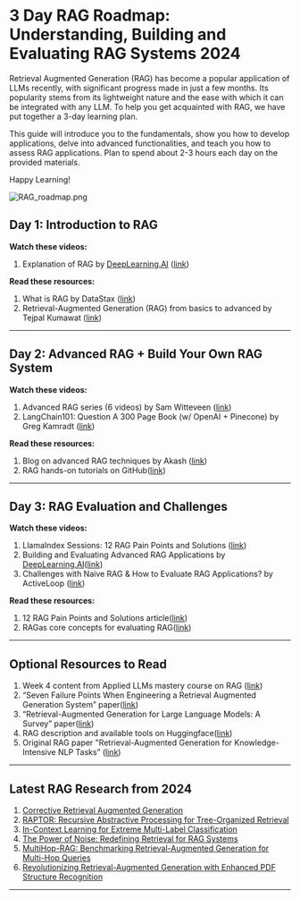 # 3 Day RAG Roadmap: Understanding, Building and Evaluating RAG Systems 2024

Retrieval Augmented Generation (RAG) has become a popular application of LLMs recently, with significant progress made in just a few months. Its popularity stems from its lightweight nature and the ease with which it can be integrated with any LLM. To help you get acquainted with RAG, we have put together a 3-day learning plan.

This guide will introduce you to the fundamentals, show you how to develop applications, delve into advanced functionalities, and teach you how to assess RAG applications. Plan to spend about 2-3 hours each day on the provided materials.

Happy Learning!

![RAG_roadmap.png](https://github.com/aishwaryanr/awesome-generative-ai-guide/blob/main/resources/img/RAG_roadmap.png)

## Day 1: Introduction to RAG

**Watch these videos:**

1. Explanation of RAG by [DeepLearning.AI](http://DeepLearning.AI) ([link](<https://learn.deeplearning.ai/courses/building-applications-vector-databases/lesson/3/retrieval-augmented-generation-(rag)>))

**Read these resources:**

1. What is RAG by DataStax ([link](https://www.datastax.com/guides/what-is-retrieval-augmented-generation))
2. Retrieval-Augmented Generation (RAG) from basics to advanced by Tejpal Kumawat ([link](https://medium.com/@tejpal.abhyuday))

---

## Day 2: Advanced RAG + Build Your Own RAG System

**Watch these videos:**

1. Advanced RAG series (6 videos) by Sam Witteveen ([link](https://www.youtube.com/watch?v=f4LeWlt3T8Y&t=125s))
2. LangChain101: Question A 300 Page Book (w/ OpenAI + Pinecone) by Greg Kamradt ([link](https://www.youtube.com/watch?v=h0DHDp1FbmQ))

**Read these resources:**

1. Blog on advanced RAG techniques by Akash ([link](https://akash-mathur.medium.com/advanced-rag-optimizing-retrieval-with-additional-context-metadata-using-llamaindex-aeaa32d7aa2f))
2. RAG hands-on tutorials on GitHub([link](https://github.com/gkamradt/langchain-tutorials/blob/main/data_generation/Ask%20A%20Book%20Questions.ipynb))

---

## Day 3: RAG Evaluation and Challenges

**Watch these videos:**

1. LlamaIndex Sessions: 12 RAG Pain Points and Solutions ([link](https://www.youtube.com/watch?v=EBpT_cscTis))
2. Building and Evaluating Advanced RAG Applications by [DeepLearning.AI](http://DeepLearning.AI)([link](https://www.deeplearning.ai/short-courses/building-evaluating-advanced-rag/))
3. Challenges with Naive RAG & How to Evaluate RAG Applications? by ActiveLoop ([link](https://www.youtube.com/watch?v=CgQdg0SRuC0))

**Read these resources:**

1. 12 RAG Pain Points and Solutions article([link](https://towardsdatascience.com/12-rag-pain-points-and-proposed-solutions-43709939a28c))
2. RAGas core concepts for evaluating RAG([link](https://docs.ragas.io/en/stable/concepts/index.html))

---

## Optional Resources to Read

1. Week 4 content from Applied LLMs mastery course on RAG ([link](https://github.com/aishwaryanr/awesome-generative-ai-guide/blob/main/free_courses/Applied_LLMs_Mastery_2024/week4_RAG.md))
2. “Seven Failure Points When Engineering a Retrieval Augmented
   Generation System” paper([link](https://arxiv.org/pdf/2401.05856.pdf))
3. “Retrieval-Augmented Generation for Large Language Models: A Survey” paper([link](https://arxiv.org/abs/2312.10997))
4. RAG description and available tools on Huggingface([link](https://huggingface.co/transformers/v3.3.1/model_doc/rag.html))
5. Original RAG paper "Retrieval-Augmented Generation for Knowledge-Intensive NLP Tasks” ([link](https://proceedings.neurips.cc/paper/2020/hash/6b493230205f780e1bc26945df7481e5-Abstract.html))

---

## Latest RAG Research from 2024

1. [Corrective Retrieval Augmented Generation](https://arxiv.org/abs/2401.15884)
2. [RAPTOR: Recursive Abstractive Processing for Tree-Organized Retrieval](https://arxiv.org/abs/2401.18059)
3. [In-Context Learning for Extreme Multi-Label Classification](https://arxiv.org/abs/2401.12178)
4. [The Power of Noise: Redefining Retrieval for RAG Systems](https://arxiv.org/abs/2401.14887)
5. [MultiHop-RAG: Benchmarking Retrieval-Augmented Generation for Multi-Hop Queries](https://arxiv.org/abs/2401.15391)
6. [Revolutionizing Retrieval-Augmented Generation with Enhanced PDF Structure Recognition](https://arxiv.org/abs/2401.12599)

---
